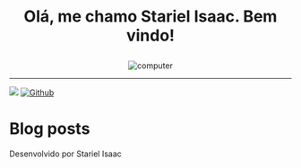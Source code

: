 # <p align="center"> Olá, me chamo Stariel Isaac. Bem vindo! </p>


<p align="center">
  <img src="https://user-images.githubusercontent.com/94204429/143463195-d67b5b34-c76a-439f-9616-04f8d9850779.png" alt="computer"> 
</p>

---

![](https://visitor-badge.laobi.icu/badge?page_id=StarielIsaac)
[![Github](https://img.shields.io/github/followers/CharalambosIoannou?label=Follow&style=social)](https://github.com/StarielIsaac)

  
  # Blog posts
<!-- BLOG-POST-LIST:START -->
<!-- BLOG-POST-LIST:END -->
Desenvolvido por Stariel Isaac
